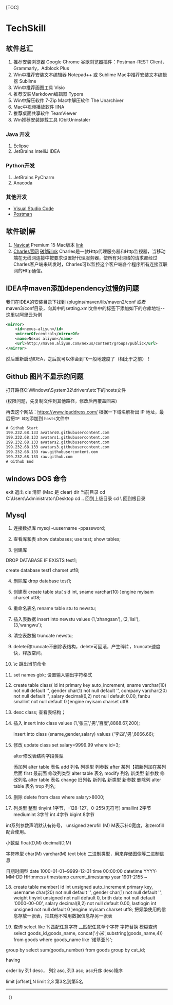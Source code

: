 [TOC]

# TechSkill

## 软件总汇

1. 推荐安装浏览器 Google Chrome
   谷歌浏览器插件：Postman-REST Client，Grammarly，Adblock Plus
2. Win中推荐安装文本编辑器 Notepad++ 或 Sublime
   Mac中推荐安装文本编辑器 Sublime
3. Win中推荐画图工具 Visio
4. 推荐安装Markdown编辑器 Typora
5. Win中解压软件 7-Zip
   Mac中解压软件 The Unarchiver
6. Mac中视频播放软件 IINA
7. 推荐桌面共享软件 TeamViewer
8. Win推荐安装卸载工具 IObitUninstaler

### Java 开发

1. Eclipse
2. JetBrains IntelliJ IDEA
### Python开发

1. JetBrains PyCharm
2. Anacoda

### 其他开发

- [Visual Studio Code](https://code.visualstudio.com/)
- [Postman](https://www.getpostman.com/)

## 软件破|解
1. [Navicat](https://www.navicat.com.cn/) Premium 15 Mac版本 [link](https://www.52pojie.cn/thread-1101529-1-1.html)
4. [Charles官网](https://www.charlesproxy.com)   [破|解link](https://www.zzzmode.com/mytools/charles/)
   Charles是一款Http代理服务器和Http监视器，当移动端在无线网连接中按要求设置好代理服务器，使所有对网络的请求都经过Charles客户端来转发时，Charles可以监控这个客户端各个程序所有连接互联网的Http通信。

## IDEA中maven添加dependency过慢的问题
我们在IDEA的安装目录下找到 /plugins/maven/lib/maven2/conf 或者maven3/conf目录，向其中的setting.xml文件中的<mirrors>标签下添加如下的仓库地址--这里以阿里云为例

```xml
<mirror>  
    <id>nexus-aliyun</id>  
    <mirrorOf>central</mirrorOf>    
    <name>Nexus aliyun</name>  
    <url>http://maven.aliyun.com/nexus/content/groups/public</url>
</mirror>
```

然后重新启动IDEA，之后就可以体会到飞一般地速度了（相比于之前）！

## Github 图片不显示的问题

打开路径C:\Windows\System32\drivers\etc下的hosts文件

(权限问题，先复制文件到其他路径，修改后再覆盖回来)

再去这个网站：https://www.ipaddress.com/
根据一下域名解析出 IP 地址，最后把`IP 域名`添加到 `hosts`文件中

```xml
# Github Start
199.232.68.133 avatars0.githubusercontent.com
199.232.68.133 avatars1.githubusercontent.com
199.232.68.133 avatars2.githubusercontent.com
199.232.68.133 avatars3.githubusercontent.com
199.232.68.133 raw.githubusercontent.com
199.232.68.133 raw.github.com
# Github End
```

## windows DOS 命令

exit 退出
cls 清屏 (Mac 是 clear)
dir 当前目录
cd C:\Users\Administrator\Desktop
cd .. 回到上级目录
cd \ 回到根目录

## Mysql

1. 连接数据库
   mysql -uusername -ppassword;

2. 查看库和表
   show databases;
   use test;
   show tables;

3. 创建库

  DROP DATABASE IF EXISTS test1;

  create database test1 charset utf8;

4. 删除库
   drop database test1;

5. 创建表
   create table stu(
   sid int,
   sname varchar(10)
   )engine myisam charset utf8;

6. 重命名表名
   rename table stu to newstu;

7. 插入表数据
   insert into newstu values
   (1,'zhangsan'),
   (2,'lisi'),
   (3,'wangwu');

8. 清空表数据
   truncate newstu;

9. delete和truncate不删除表结构，delete可回滚，产生碎片，truncate速度快，释放空间。

10. \c 跳出当前命令

11. set names gbk; 设置输入输出字符格式

12. create table class(
    id int primary key auto_increment,
    sname varchar(10) not null default '',
    gender char(1) not null default '',
    company varchar(20) not null default '',
    salary decimal(6,2) not null default 0.00,
    fanbu smallint not null default 0
    )engine myisam charset utf8

13. desc class; 查看表结构；

14. 插入
    insert into class 
    values
    (1,'张三','男','百度',8888.67,200);

    insert into class 
    (sname,gender,salary)
    values
    ('李四','男',6666.66);

15. 修改
    update class
    set salary=9999.99
    where id=3;

    alter修改表结构字段类型

    添加列
    alter table 表名 add 列名 列类型 列参数 
    after 某列【把新列加在某列后面
    first 最前面
    修改列类型
    alter table 表名 modify 列名 新类型 新参数
    修改列名
    alter table 表名 change 旧列名 新列名 新类型 新参数
    删除列
    alter table 表名 trop 列名;

16. 删除
    delete from class where salary>8000;

17. 列类型
    整型
    tinyint 1字节，-128-127，0-255(无符号)
    smallint 2字节 mediumint 3字节 int 4字节 bigint 8字节

int系列参数声明默认有符号， unsigned zerofill (M) M表示补0宽度，和zerofill配合使用。

小数型
float(D,M) decimal(D,M)

字符串型
char(M) varchar(M) text
blob 二进制类型，用来存储图像等二进制信息

日期时间型
date 1000-01-01~9999-12-31 
time 00:00:00
datetime YYYY-MM-DD HH:mm:ss
timestamp current_timestamp
year 1901-2155
~

18. create table member(
    id int unsigned auto_increment primary key,
    username char(20) not null default '',
    gender char(1) not null default '',
    weight tinyint unsigned not null default 0,
    brith date not null default '0000-00-00',
    salary decimal(8,2) not null default 0.00,
    lastlogin int unsigned not null default 0
    )engine myisam charset utf8;
    把频繁使用的信息存放一张表，把其他不常用数据信息存另一张表

19. 查询 select
    like   %匹配任意字符  __匹配任意单个字符
    字符替换 模糊查询
    select goods_id,goods_name, concat('小米',substring(goods_name,4))
    from goods where goods_name like '诺基亚%';

group by
select sum(goods_number) from goods group by cat_id;

having

order by 列1 desc， 列2 asc, 列3 asc;
asc升序   desc降序

limit [offset],N 
limit 2,3 第3名到第5名

---





















（）